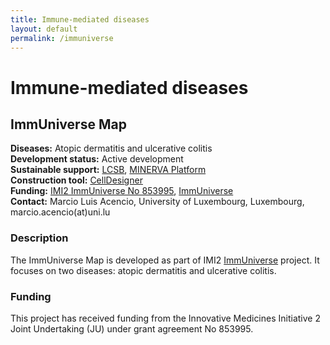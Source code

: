 ```yaml
--- 
title: Immune-mediated diseases 
layout: default 
permalink: /immuniverse
--- 
```


# Immune-mediated diseases

## ImmUniverse Map

**Diseases:** Atopic dermatitis and ulcerative colitis  
**Development status:** Active development  
**Sustainable support:** [LCSB](http://wwwen.uni.lu/lcsb), [MINERVA Platform](https://minerva.pages.uni.lu/)  
**Construction tool:** [CellDesigner](https://www.celldesigner.org/)  
**Funding:** [IMI2 ImmUniverse No 853995](https://www.imi.europa.eu/projects-results/project-factsheets/immuniverse), [ImmUniverse](https://www.immuniverse.eu/)  
**Contact:** Marcio Luis Acencio, University of Luxembourg, Luxembourg, marcio.acencio(at)uni.lu  

### Description

The ImmUniverse Map is developed as part of IMI2 [ImmUniverse](https://www.immuniverse.eu/) project. It focuses on two diseases: atopic dermatitis and ulcerative colitis.

### Funding

This project has received funding from the Innovative Medicines Initiative 2 Joint Undertaking (JU) under grant agreement No 853995.
